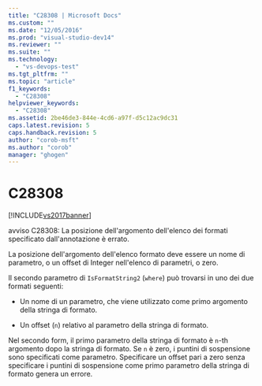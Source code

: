 ```yaml
---
title: "C28308 | Microsoft Docs"
ms.custom: ""
ms.date: "12/05/2016"
ms.prod: "visual-studio-dev14"
ms.reviewer: ""
ms.suite: ""
ms.technology: 
  - "vs-devops-test"
ms.tgt_pltfrm: ""
ms.topic: "article"
f1_keywords: 
  - "C28308"
helpviewer_keywords: 
  - "C28308"
ms.assetid: 2be46de3-844e-4cd6-a97f-d5c12ac9dc31
caps.latest.revision: 5
caps.handback.revision: 5
author: "corob-msft"
ms.author: "corob"
manager: "ghogen"
---
```

# C28308
[!INCLUDE[vs2017banner](../code-quality/includes/vs2017banner.md)]

avviso C28308: La posizione dell'argomento dell'elenco dei formati specificato dall'annotazione è errato.  
  
 La posizione dell'argomento dell'elenco formato deve essere un nome di parametro, o un offset di Integer nell'elenco di parametri, o zero.  
  
 Il secondo parametro di `IsFormatString2` \(`where`\) può trovarsi in uno dei due formati seguenti:  
  
-   Un nome di un parametro, che viene utilizzato come primo argomento della stringa di formato.  
  
-   Un offset \(`n`\) relativo al parametro della stringa di formato.  
  
 Nel secondo form, il primo parametro della stringa di formato è `n`\-th argomento dopo la stringa di formato.  Se `n` è zero, i puntini di sospensione sono specificati come parametro.  Specificare un offset pari a zero senza specificare i puntini di sospensione come primo parametro della stringa di formato genera un errore.